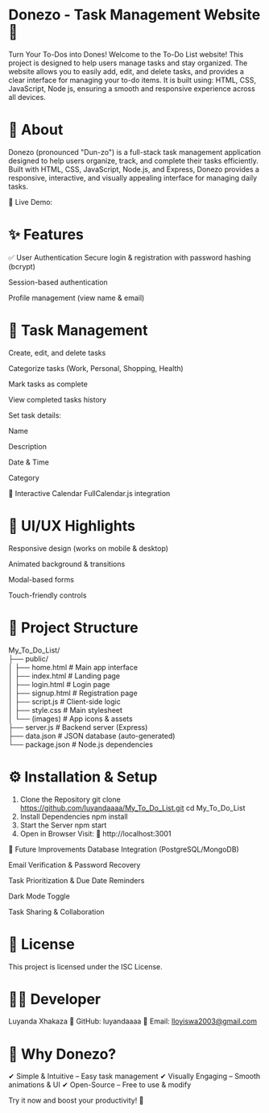   # Donezo - Task Management Website 🚀
Turn Your To-Dos into Dones!
Welcome to the To-Do List website! This project is designed to help users manage tasks and stay organized. The website allows you to easily add, edit, and delete tasks, and provides a clear interface for managing your to-do items. It is built using: HTML, CSS, JavaScript, Node js, ensuring a smooth and responsive experience across all devices.


# 📌 About
Donezo (pronounced "Dun-zo") is a full-stack task management application designed to help users organize, track, and complete their tasks efficiently. Built with HTML, CSS, JavaScript, Node.js, and Express, Donezo provides a responsive, interactive, and visually appealing interface for managing daily tasks.

🔹 Live Demo: 

# ✨ Features
✅ User Authentication
Secure login & registration with password hashing (bcrypt)

Session-based authentication

Profile management (view name & email)

# 📝 Task Management
Create, edit, and delete tasks

Categorize tasks (Work, Personal, Shopping, Health)

Mark tasks as complete

View completed tasks history

Set task details:

Name

Description

Date & Time

Category

📅 Interactive Calendar
FullCalendar.js integration


# 🎨 UI/UX Highlights
Responsive design (works on mobile & desktop)

Animated background & transitions

Modal-based forms

Touch-friendly controls

# 📂 Project Structure
My_To_Do_List/  
├── public/  
│   ├── home.html          # Main app interface  
│   ├── index.html         # Landing page  
│   ├── login.html         # Login page  
│   ├── signup.html        # Registration page  
│   ├── script.js          # Client-side logic  
│   ├── style.css          # Main stylesheet  
│   └── (images)           # App icons & assets  
├── server.js              # Backend server (Express)  
├── data.json              # JSON database (auto-generated)  
└── package.json           # Node.js dependencies  

# ⚙️ Installation & Setup
1. Clone the Repository
   git clone https://github.com/luyandaaaa/My_To_Do_List.git
   cd My_To_Do_List
2. Install Dependencies
   npm install
3. Start the Server
   npm start
4. Open in Browser
Visit:
🔗 http://localhost:3001

🚀 Future Improvements
Database Integration (PostgreSQL/MongoDB)

Email Verification & Password Recovery

Task Prioritization & Due Date Reminders

Dark Mode Toggle

Task Sharing & Collaboration

# 📜 License
This project is licensed under the ISC License.

# 👨‍💻 Developer
Luyanda Xhakaza
🔗 GitHub: luyandaaaa
📧 Email: lloyiswa2003@gmail.com

# 🌟 Why Donezo?
✔ Simple & Intuitive – Easy task management
✔ Visually Engaging – Smooth animations & UI
✔ Open-Source – Free to use & modify

Try it now and boost your productivity! 🚀

